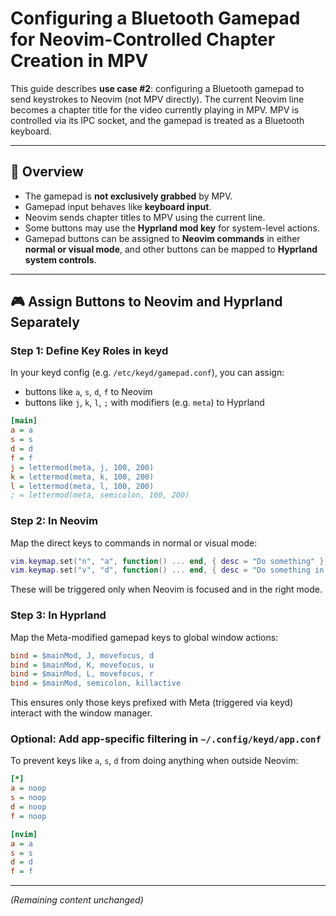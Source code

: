 # Configuring a Bluetooth Gamepad for Neovim-Controlled Chapter Creation in MPV

This guide describes **use case #2**: configuring a Bluetooth gamepad to send keystrokes to Neovim (not MPV directly). The current Neovim line becomes a chapter title for the video currently playing in MPV. MPV is controlled via its IPC socket, and the gamepad is treated as a Bluetooth keyboard.

---

## 🚀 Overview

* The gamepad is **not exclusively grabbed** by MPV.
* Gamepad input behaves like **keyboard input**.
* Neovim sends chapter titles to MPV using the current line.
* Some buttons may use the **Hyprland mod key** for system-level actions.
* Gamepad buttons can be assigned to **Neovim commands** in either **normal or visual mode**, and other buttons can be mapped to **Hyprland system controls**.

---

## 🎮 Assign Buttons to Neovim and Hyprland Separately

### Step 1: Define Key Roles in keyd

In your keyd config (e.g. `/etc/keyd/gamepad.conf`), you can assign:

* buttons like `a`, `s`, `d`, `f` to Neovim
* buttons like `j`, `k`, `l`, `;` with modifiers (e.g. `meta`) to Hyprland

```ini
[main]
a = a
s = s
d = d
f = f
j = lettermod(meta, j, 100, 200)
k = lettermod(meta, k, 100, 200)
l = lettermod(meta, l, 100, 200)
; = lettermod(meta, semicolon, 100, 200)
```

### Step 2: In Neovim

Map the direct keys to commands in normal or visual mode:

```lua
vim.keymap.set("n", "a", function() ... end, { desc = "Do something" })
vim.keymap.set("v", "d", function() ... end, { desc = "Do something in visual" })
```

These will be triggered only when Neovim is focused and in the right mode.

### Step 3: In Hyprland

Map the Meta-modified gamepad keys to global window actions:

```ini
bind = $mainMod, J, movefocus, d
bind = $mainMod, K, movefocus, u
bind = $mainMod, L, movefocus, r
bind = $mainMod, semicolon, killactive
```

This ensures only those keys prefixed with Meta (triggered via keyd) interact with the window manager.

### Optional: Add app-specific filtering in `~/.config/keyd/app.conf`

To prevent keys like `a`, `s`, `d` from doing anything when outside Neovim:

```ini
[*]
a = noop
s = noop
d = noop
f = noop

[nvim]
a = a
s = s
d = d
f = f
```

---

*(Remaining content unchanged)*
